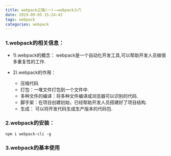 ```yaml
---
title: webpack之路(一)——webpack入门
date: 2019-09-05 15:24:43
tags: webpack
categories: webpack
---
```


### 1.webpack的相关信息：
+ 1).webpack的概念：
    webpack是一个自动化开发工具,可以帮助开发人员做很多重复性的工作.

+ 2).webpack的作用：
    - 压缩代码
    - 打包：一堆文件打包到一个文件中.
    - 多种文件的编译：将多种文件编译成浏览器可以识别的代码.
    - 脚手架：在项目创建初始，已经帮助开发人员搭建好了项目结构.
    - 生成： 可以将开发代码生成生产版本的代码包.

### 2.webpack的安装：
    npm i webpack-cli -g

### 3.webpack的基本使用
    
